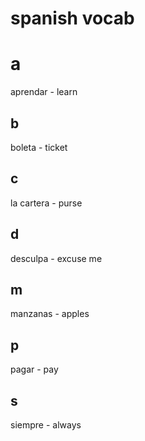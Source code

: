 # spanish vocab

# a

aprendar - learn

## b

boleta - ticket

## c

la cartera - purse

## d

desculpa - excuse me

## m

manzanas - apples

## p

pagar - pay

## s

siempre - always